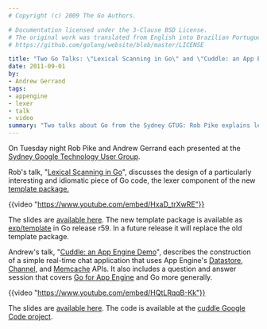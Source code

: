 ```yaml
---
# Copyright (c) 2009 The Go Authors.

# Documentation licensed under the 3-Clause BSD License.
# The original work was translated from English into Brazilian Portuguese.
# https://github.com/golang/website/blob/master/LICENSE

title: "Two Go Talks: \"Lexical Scanning in Go\" and \"Cuddle: an App Engine Demo\""
date: 2011-09-01
by:
- Andrew Gerrand
tags:
- appengine
- lexer
- talk
- video
summary: "Two talks about Go from the Sydney GTUG: Rob Pike explains lexical scanning, and Andrew Gerrand builds a simple real-time chat using App Engine."
---
```



On Tuesday night Rob Pike and Andrew Gerrand each presented at the [Sydney Google Technology User Group](http://www.sydney-gtug.org/).

Rob's talk, "[Lexical Scanning in Go](http://www.youtube.com/watch?v=HxaD_trXwRE)",
discusses the design of  a particularly interesting and idiomatic piece of Go code,
the lexer component of the new [template package.](/pkg/exp/template/)

{{video "https://www.youtube.com/embed/HxaD_trXwRE"}}

The slides are [available here](http://cuddle.googlecode.com/hg/talk/lex.html).
The new template package is available as [exp/template](/pkg/exp/template/) in Go release r59.
In a future release it will replace the old template package.

Andrew's talk, "[Cuddle: an App Engine Demo](http://www.youtube.com/watch?v=HQtLRqqB-Kk)",
describes the construction of a simple real-time chat application that uses
App Engine's [Datastore](http://code.google.com/appengine/docs/go/datastore/overview.html),
[Channel](http://code.google.com/appengine/docs/go/channel/overview.html),
and [Memcache](http://code.google.com/appengine/docs/go/datastore/memcache.html) APIs.
It also includes a question and answer session that covers [Go for App Engine](http://code.google.com/appengine/docs/go/gettingstarted/)
and Go more generally.

{{video "https://www.youtube.com/embed/HQtLRqqB-Kk"}}

The slides are [available here](http://cuddle.googlecode.com/hg/talk/index.html).
The code is available at the [cuddle Google Code project](http://code.google.com/p/cuddle/).
